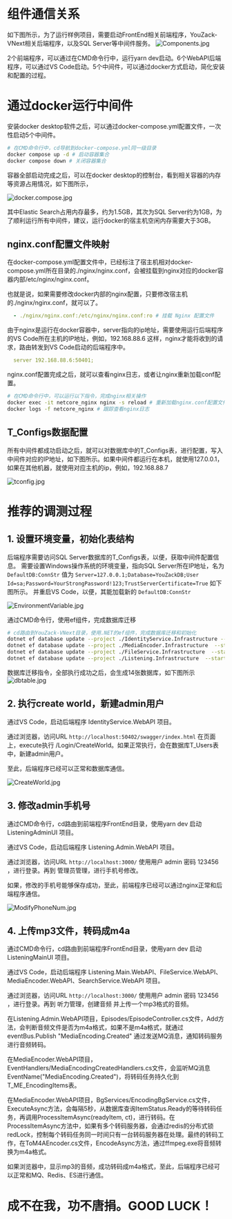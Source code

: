 # 组件通信关系
如下图所示，为了运行样例项目，需要启动FrontEnd相关前端程序，YouZack-VNext相关后端程序，以及SQL Server等中间件服务。
![Components.jpg](Resources/Components.jpg)

2个前端程序，可以通过在CMD命令行中，运行yarn dev启动。6个WebAPI后端程序，可以通过VS Code启动。5个中间件，可以通过docker方式启动，简化安装和配置的过程。

# 通过docker运行中间件
安装docker desktop软件之后，可以通过docker-compose.yml配置文件，一次性启动5个中间件。
```bash
# 在CMD命令行中，cd导航到docker-compose.yml同一级目录
docker compose up -d # 启动容器集合
docker compose down # 关闭容器集合
```
容器全部启动完成之后，可以在docker desktop的控制台，看到相关容器的内存等资源占用情况，如下图所示，

![docker.compose.jpg](Resources/docker.compose.jpg)

其中Elastic Search占用内存最多，约为1.5GB，其次为SQL Server约为1GB，为了顺利运行所有中间件，建议，运行docker的宿主机空闲内存需要大于3GB。

## nginx.conf配置文件映射
在docker-compose.yml配置文件中，已经标注了宿主机相对docker-compose.yml所在目录的./nginx/nginx.conf，会被挂载到nginx对应的docker容器内部/etc/nginx/nginx.conf。

也就是说，如果需要修改docker内部的nginx配置，只要修改宿主机的./nginx/nginx.conf，就可以了。
```yml
  - ./nginx/nginx.conf:/etc/nginx/nginx.conf:ro # 挂载 Nginx 配置文件
```
由于nginx是运行在docker容器中，server指向的ip地址，需要使用运行后端程序的VS Code所在主机的IP地址，例如，192.168.88.6 这样，nginx才能将收到的请求，路由转发到VS Code启动的后端程序中。
```yml
  server 192.168.88.6:50401; 
```
nginx.conf配置完成之后，就可以查看nginx日志，或者让nginx重新加载conf配置。
```bash
# 在CMD命令行中，可以运行以下指令，完成nginx相关操作
docker exec -it netcore_nginx nginx -s reload # 重新加载nginx.conf配置文件 
docker logs -f netcore_nginx # 跟踪查看nginx日志 
```
## T_Configs数据配置
所有中间件都成功启动之后，就可以对数据库中的T_Configs表，进行配置，写入中间件对应的IP地址，如下图所示。如果中间件都运行在本机，就使用127.0.0.1，如果在其他机器，就使用对应主机的ip，例如，192.168.88.7

![tconfig.jpg](Resources/tconfig.jpg)

# 推荐的调测过程
## 1. 设置环境变量，初始化表结构
后端程序需要访问SQL Server数据库的T_Configs表，以便，获取中间件配置信息。
需要设置Windows操作系统的环境变量，指向SQL Server所在IP地址，名为 `DefaultDB:ConnStr` 值为 `Server=127.0.0.1;Database=YouZackDB;User Id=sa;Password=YourStrongPassword!123;TrustServerCertificate=True` 如下图所示。
并重启VS Code，以便，其能加载新的 `DefaultDB:ConnStr`

![EnvironmentVariable.jpg](Resources/EnvironmentVariable.jpg)

通过CMD命令行，使用ef组件，完成数据库迁移
```bash
# cd路由到YouZack-VNext目录，使用.NET的ef组件，完成数据库迁移和初始化
dotnet ef database update --project ./IdentityService.Infrastructure --startup-project ./IdentityService.WebAPI
dotnet ef database update --project ./MediaEncoder.Infrastructure  --startup-project ./MediaEncoder.WebAPI 
dotnet ef database update --project ./FileService.Infrastructure  --startup-project ./FileService.WebAPI 
dotnet ef database update --project ./Listening.Infrastructure  --startup-project ./Listening.Admin.WebAPI 
```
数据库迁移指令，全部执行成功之后，会生成14张数据库，如下图所示
![dbtable.jpg](Resources/dbtable.jpg)

## 2. 执行create world，新建admin用户
通过VS Code，启动后端程序 IdentityService.WebAPI 项目。

通过浏览器，访问URL `http://localhost:50402/swagger/index.html` 在页面上，execute执行 /Login/CreateWorld。如果正常执行，会在数据库T_Users表中，新建admin用户。

至此，后端程序已经可以正常和数据库通信。

![CreateWorld.jpg](Resources/CreateWorld.jpg)

## 3. 修改admin手机号
通过CMD命令行，cd路由到前端程序FrontEnd目录，使用yarn dev 启动 ListeningAdminUI 项目。

通过VS Code，启动后端程序 Listening.Admin.WebAPI 项目。

通过浏览器，访问URL `http://localhost:3000/` 使用用户 admin 密码 123456 ，进行登录。再到 管理员管理，进行手机号修改。

如果，修改的手机号能够保存成功，至此，前端程序已经可以通过nginx正常和后端程序通信。

![ModifyPhoneNum.jpg](Resources/ModifyPhoneNum.jpg)

## 4. 上传mp3文件，转码成m4a
通过CMD命令行，cd路由到前端程序FrontEnd目录，使用yarn dev 启动 ListeningMainUI 项目。

通过VS Code，启动后端程序 Listening.Main.WebAPI、FileService.WebAPI、MediaEncoder.WebAPI、SearchService.WebAPI 项目。

通过浏览器，访问URL `http://localhost:3000/` 使用用户 admin 密码 123456 ，进行登录。再到 听力管理，创建音频 并上传一个mp3格式的音频。

在Listening.Admin.WebAPI项目，Episodes/EpisodeController.cs文件，Add方法，会判断音频文件是否为m4a格式，如果不是m4a格式，就通过 eventBus.Publish "MediaEncoding.Created" 通过发送MQ消息，通知转码服务进行音频转码。

在MediaEncoder.WebAPI项目，EventHandlers/MediaEncodingCreatedHandlers.cs文件，会监听MQ消息 EventName("MediaEncoding.Created")，将转码任务持久化到T_ME_EncodingItems表。

在MediaEncoder.WebAPI项目，BgServices/EncodingBgService.cs文件，ExecuteAsync方法，会每隔5秒，从数据库查询ItemStatus.Ready的等待转码任务，再调用ProcessItemAsync(readyItem, ct)，进行转码。在ProcessItemAsync方法中，如果有多个转码服务器，会通过redis的分布式锁redLock，控制每个转码任务同一时间只有一台转码服务器在处理。最终的转码工作，在ToM4AEncoder.cs文件，EncodeAsync方法，通过ffmpeg.exe将音频转换为m4a格式。

如果浏览器中，显示mp3的音频，成功转码成m4a格式，至此，后端程序已经可以正常和MQ、Redis、ES进行通信。


# 成不在我，功不唐捐。GOOD LUCK！